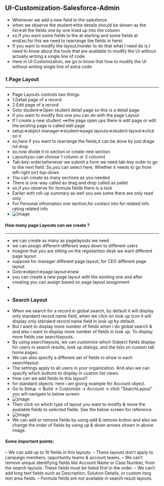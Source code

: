## UI-Customization-Salesforce-Admin
- Whenever we add a new field to the salesforce
- when we observe the student=>the details should be shown as the list=>all the fields one by one lined up into the column
- so,If you want some fields to the at starting and some fields at end(so,for this we need to rearrange the fields in here)
- If you want to modify the layout,Inorder to do that what I need do is,I need to know about the tools that are available to modify the UI without actually writing a single line of code
- Here in UI Customization, we go to know that how to modify the UI without writing single line of extra code
###  1.Page Layout
---------------------------
- Page Layouts controls two things
- 1.Detail page of a record
- 2.Edit page of a record
- Goto student=>Open student detail page so this is a detail page
- if you want to modify this one you can do with the page Layout
- If I create a new student ==>the page open ups there is edit page or edit the existing page is called edit page
- setup=>object manager=>student=>page layouts=>student layout=>click on it
- so,here if you want to rearrange the fields,it can be done by just draga nd drop
- so,now divide it to section or create new section
- Layout(you can choose 1 column or 2 column)
- Tab-key-order(whenever we submit a form we need tab-key order to go to the next field. So,you can select here, Whether it needs to go from left-right (or) top-down
- You can create as many sections as you needed
- There is one-way called as drag and drop called as pallet
- so,if you observe for formula fields  there is a lock
- Earlier with roll-up summary as well you see some there are only read only
- For Personal infromation one section,for contact into for related info rating related info
- ![image](https://user-images.githubusercontent.com/72751737/227690471-3b6e1633-bfcb-462b-aff4-57c52ee6b4c8.png)

#### How many page Layouts can we create ?
---------------------------------------------------------------------------------
- we can create as many as pagelayouts we need
- we can assign different-different ways down to different users
- Imagine that you are sitting on the registartion desk we want different page layout
- suppose for manager different page layout, for CEO different page layout
- Goto=>object=>page layout=>new 
- you can create a new page layout with the existing one and after creating you can assign based on page layout assignment
- 
- ### Search Layout
- When we search for a record in global search, by default it will display only standard record name field, when we click on look up icon it will display only          standard record name field in look up by default.
- But I want to display more number of fields when i do global search & and also i want to display more number of fields in look up. To display more fields use          searchlayouts.
- By using searchlayouts, we can customize which Sobject fields display for users in search results, look up dialogs, and the lists on custom tab home pages. 
- We can also specify a different set of fields to show in each searchlayout.
-  The settings apply to all users in your organization. And also we can specify which buttons to display in custom list views.
- How can we add fields to this layout?
- for standard objects: here i am giving example for Account object.
- Go to Setup -> Build -> Customize -> Account ->  click “SearchLayout” you will navigate to below screen.
- ![image](https://user-images.githubusercontent.com/72751737/227690408-70d39da9-e0b6-470b-9673-70b53445c70b.png)
- Then click on which type of layout you want to modify & move the available fields to selected fields. See the below screen for reference.
- ![image](https://user-images.githubusercontent.com/72751737/227690438-709392ec-7340-45af-81d4-9dadd7bee771.png)
- We can add or remove fields by using add & remove button and also we change the order of fields by using up & down arrows shown in above image.
#### Some important points:
– We can add up to 10 fields in this layouts.
–  These layouts don’t apply to campaign members, opportunity teams & account teams.
– We can’t remove unique identifying fields like Account Name or Case Number, from the search layouts. These fields must be listed first in the order.
– We can‘t add long text fields such as Description, Solution Details, or custom long text area fields.
– Formula fields are not available in search result layouts.


